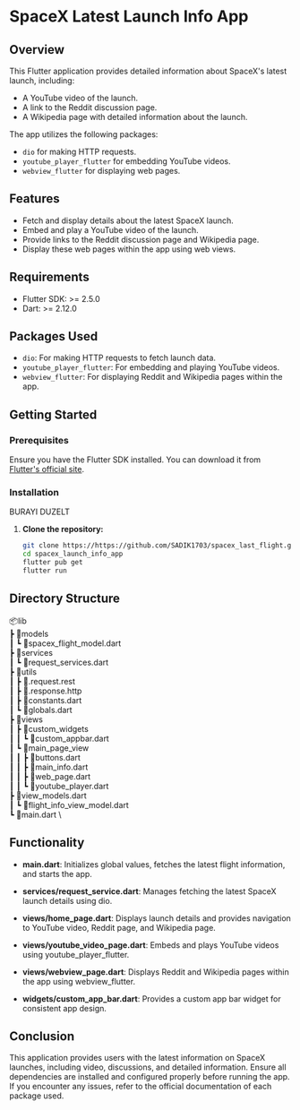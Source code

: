 # SpaceX Latest Launch Info App

## Overview

This Flutter application provides detailed information about SpaceX's latest launch, including:
- A YouTube video of the launch.
- A link to the Reddit discussion page.
- A Wikipedia page with detailed information about the launch.

The app utilizes the following packages:
- `dio` for making HTTP requests.
- `youtube_player_flutter` for embedding YouTube videos.
- `webview_flutter` for displaying web pages.

## Features

- Fetch and display details about the latest SpaceX launch.
- Embed and play a YouTube video of the launch.
- Provide links to the Reddit discussion page and Wikipedia page.
- Display these web pages within the app using web views.

## Requirements

- Flutter SDK: >= 2.5.0
- Dart: >= 2.12.0

## Packages Used

- `dio`: For making HTTP requests to fetch launch data.
- `youtube_player_flutter`: For embedding and playing YouTube videos.
- `webview_flutter`: For displaying Reddit and Wikipedia pages within the app.

## Getting Started

### Prerequisites

Ensure you have the Flutter SDK installed. You can download it from [Flutter's official site](https://flutter.dev/docs/get-started/install).

### Installation

BURAYI DUZELT

1. **Clone the repository:**
   ```sh
   git clone https://https://github.com/SADIK1703/spacex_last_flight.git
   cd spacex_launch_info_app
   flutter pub get
   flutter run
   ```

## Directory Structure
📦lib \
 ┣ 📂models \
 ┃ ┗ 📜spacex_flight_model.dart \
 ┣ 📂services \
 ┃ ┗ 📜request_services.dart \
 ┣ 📂utils \
 ┃ ┣ 📜.request.rest \
 ┃ ┣ 📜.response.http \
 ┃ ┣ 📜constants.dart \
 ┃ ┗ 📜globals.dart \
 ┣ 📂views \
 ┃ ┣ 📂custom_widgets \
 ┃ ┃ ┗ 📜custom_appbar.dart \
 ┃ ┗ 📂main_page_view \
 ┃ ┃ ┣ 📜buttons.dart \
 ┃ ┃ ┣ 📜main_info.dart \
 ┃ ┃ ┣ 📜web_page.dart \
 ┃ ┃ ┗ 📜youtube_player.dart \
 ┣ 📂view_models.dart \
 ┃ ┗ 📜flight_info_view_model.dart \
 ┗ 📜main.dart \

## Functionality

- **main.dart**: Initializes global values, fetches the latest flight information, and starts the app.
  
- **services/request_service.dart**: Manages fetching the latest SpaceX launch details using dio.

- **views/home_page.dart**: Displays launch details and provides navigation to YouTube video, Reddit page, and Wikipedia page.

- **views/youtube_video_page.dart**: Embeds and plays YouTube videos using youtube_player_flutter.

- **views/webview_page.dart**: Displays Reddit and Wikipedia pages within the app using webview_flutter.

- **widgets/custom_app_bar.dart**: Provides a custom app bar widget for consistent app design.

## Conclusion

This application provides users with the latest information on SpaceX launches, including video, discussions, and detailed information. Ensure all dependencies are installed and configured properly before running the app. If you encounter any issues, refer to the official documentation of each package used.
